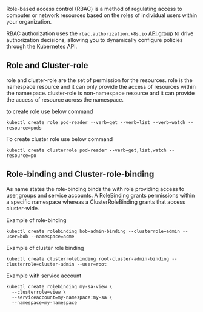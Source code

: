 Role-based access control (RBAC) is a method of regulating access to computer or network resources based on the roles of individual users within your organization.

RBAC authorization uses the `rbac.authorization.k8s.io` [API group](https://kubernetes.io/docs/concepts/overview/kubernetes-api/#api-groups-and-versioning) to drive authorization decisions, allowing you to dynamically configure policies through the Kubernetes API.

## Role and Cluster-role

role and cluster-role are the set of permission for the resources. 
role is the namespace resource and it can only provide the access of resources within the namespace.
cluster-role is non-namespace resource and it can provide the access of resource across the namespace. 

to create role use below command
```shell
kubectl create role pod-reader --verb=get --verb=list --verb=watch --resource=pods
```

To create cluster role use below command

```shell
kubectl create clusterrole pod-reader --verb=get,list,watch --resource=po
```

## Role-binding and Cluster-role-binding

As name states the role-binding binds the with role providing access to user,groups and service accounts. A RoleBinding grants permissions within a specific namespace whereas a ClusterRoleBinding grants that access cluster-wide.

Example of role-binding
```shell
kubectl create rolebinding bob-admin-binding --clusterrole=admin --user=bob --namespace=acme
```

Example of cluster role binding
```shell
kubectl create clusterrolebinding root-cluster-admin-binding --clusterrole=cluster-admin --user=root
```

Example with service account
```shell
kubectl create rolebinding my-sa-view \
  --clusterrole=view \
  --serviceaccount=my-namespace:my-sa \
  --namespace=my-namespace
```